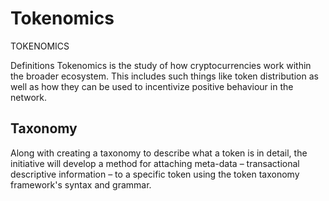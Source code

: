 # **Tokenomics**
TOKENOMICS 

Definitions
Tokenomics is the study of how cryptocurrencies work within the broader ecosystem. This includes such things like token distribution as well as how they can be used to incentivize positive behaviour in the network.

## **Taxonomy**
Along with creating a taxonomy to describe what a token is in detail, the initiative will develop a method for attaching meta-data – transactional descriptive information – to a specific token using the token taxonomy framework's syntax and grammar.

